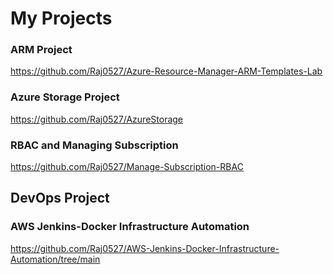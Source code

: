 # My Projects

### ARM Project
https://github.com/Raj0527/Azure-Resource-Manager-ARM-Templates-Lab

### Azure Storage Project
https://github.com/Raj0527/AzureStorage

### RBAC and Managing Subscription

https://github.com/Raj0527/Manage-Subscription-RBAC

## DevOps Project
### AWS Jenkins-Docker Infrastructure Automation
https://github.com/Raj0527/AWS-Jenkins-Docker-Infrastructure-Automation/tree/main
